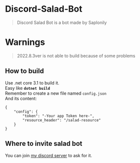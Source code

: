 # Discord-Salad-Bot
> Discord Salad Bot is a bot made by Saplonily

# Warnings
> 2022.8.3ver is not able to build because of some problems

## How to build
Use .net core 3.1 to build it.<br>
Easy like **`dotnet build`**<br>
Remember to create a new file named `config.json`<br>
And its content:<br>
```
{
    "config": {
        "token": "-Your app Token here-",
        "resource_header": "/salad-resource"
    }
}
```

## Where to invite salad bot
You can join [my discord server](https://discord.gg/aWWJjFZDbx) to ask for it.
